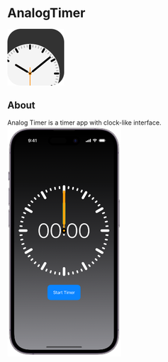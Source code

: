 # AnalogTimer
<img src="icon.png" width="128" />

## About
Analog Timer is a timer app with clock-like interface.<br>
<img src="preview.png" width="256" />
